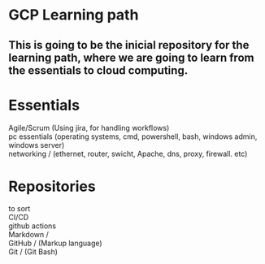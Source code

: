 # GCP Learning path 
This is going to be the inicial repository for the learning path, where we are going to learn from the essentials to cloud computing.
------------------------------------------

# Essentials
Agile/Scrum (Using jira, for handling workflows)<br>
pc essentials (operating systems, cmd, powershell, bash, windows admin, windows server)<br>
networking / (ethernet, router, swicht, Apache, dns, proxy, firewall. etc)<br>


# Repositories 
to sort<br>
CI/CD <br>
github actions<br>
Markdown / <br>
GitHub / (Markup language)<br>
Git    /  (Git Bash)<br>
<br>
